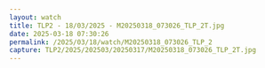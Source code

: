 ```yaml
---
layout: watch
title: TLP2 - 18/03/2025 - M20250318_073026_TLP_2T.jpg
date: 2025-03-18 07:30:26
permalink: /2025/03/18/watch/M20250318_073026_TLP_2
capture: TLP2/2025/202503/20250317/M20250318_073026_TLP_2T.jpg
---
```

